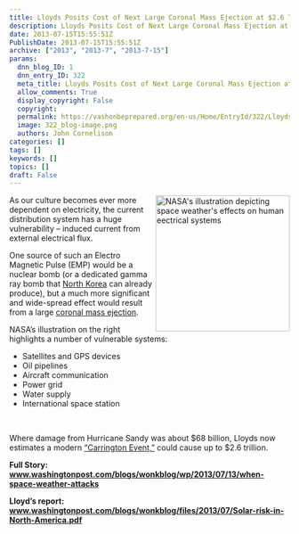 ```yaml
---
title: Lloyds Posits Cost of Next Large Coronal Mass Ejection at $2.6 Trillion
description: Lloyds Posits Cost of Next Large Coronal Mass Ejection at $2.6 Trillion
date: 2013-07-15T15:55:51Z
PublishDate: 2013-07-15T15:55:51Z
archive: ["2013", "2013-7", "2013-7-15"]
params:
  dnn_blog_ID: 1
  dnn_entry_ID: 322
  meta_title: Lloyds Posits Cost of Next Large Coronal Mass Ejection at $2.6 Trillion
  allow_comments: True
  display_copyright: False
  copyright:
  permalink: https://vashonbeprepared.org/en-us/Home/EntryId/322/Lloyds-Posits-Cost-of-Next-Large-Coronal-Mass-Ejection-at-2-6-Trillion
  image: 322_blog-image.png
  authors: John Cornelison
categories: []
tags: []
keywords: []
topics: []
draft: False
---
```


<p><a href="./images/322/Lloyds_74DE-spaceweather_2.png"><img title="NASA&#39;s illustration depicting space weather&#39;s effects on human eectrical systems" style="border-top: 0px; border-right: 0px; background-image: none; border-bottom: 0px; float: right; padding-top: 0px; padding-left: 0px; margin: 0px 0px 5px 5px; border-left: 0px; display: inline; padding-right: 0px" border="0" alt="NASA&#39;s illustration depicting space weather&#39;s effects on human eectrical systems" align="right" src="./images/322/Lloyds_74DE-spaceweather_thumb.png" width="241" height="244" /></a>As our culture becomes ever more dependent on electricity, the current distribution system has a huge vulnerability – induced current from external electrical flux. </p>  <p>One source of such an Electro Magnetic Pulse (EMP) would be a nuclear bomb (or a dedicated gamma ray bomb that <a href="http://news.investors.com/ibd-editorials/040413-650684-north-korea-emp-blast-could-destroy-america.htm" target="_blank">North Korea</a> can already produce), but a much more significant and wide-spread effect would result from a large <a href="https://en.wikipedia.org/wiki/Coronal_mass_ejection">coronal mass ejection</a>.</p>  <p>NASA’s illustration on the right highlights a number of vulnerable systems:</p>  <ul>   <li>Satellites and GPS devices</li>    <li>Oil pipelines</li>    <li>Aircraft communication</li>    <li>Power grid</li>    <li>Water supply</li>    <li>International space station</li> </ul>  <p>&#160;</p>  <p>Where damage from Hurricane Sandy was about $68 billion, Lloyds now estimates a modern <a href="https://en.wikipedia.org/wiki/Solar_storm_of_1859">“Carrington Event,”</a> could cause up to $2.6 trillion.</p>  <p><b>Full Story: <a href="http://www.washingtonpost.com/blogs/wonkblog/wp/2013/07/13/when-space-weather-attacks">www.washingtonpost.com/blogs/wonkblog/wp/2013/07/13/when-space-weather-attacks</a></b></p>  <p><b>Lloyd’s report: <a title="http://www.washingtonpost.com/blogs/wonkblog/files/2013/07/Solar-risk-in-North-America.pdf" href="http://www.washingtonpost.com/blogs/wonkblog/files/2013/07/Solar-risk-in-North-America.pdf">www.washingtonpost.com/blogs/wonkblog/files/2013/07/Solar-risk-in-North-America.pdf</a></b></p>
